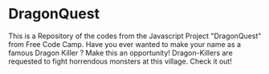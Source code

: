 # DragonQuest
This is a Repository of the codes from the Javascript Project "DragonQuest" from Free Code Camp. 
Have you ever wanted to make your name as a famous Dragon Killer ?
Make this an opportunity!
Dragon-Killers are requested to fight horrendous monsters at this village.
Check it out!


